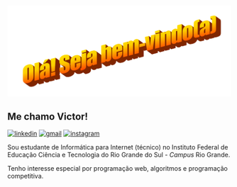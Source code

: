 <p align="center">
    <img src="img/readme_welcome.png" width="520" alt="bem-vindo(a)">  
</p>

## Me chamo Victor!

<p>
    <a href="https://www.linkedin.com/in/victorrschmidt"><img src="https://img.shields.io/badge/LinkedIn-0077B5?style=for-the-badge&logo=linkedin&logoColor=white" alt="linkedin"></a>
    <a href="mailto:vicoschmidt@gmail.com"><img src="https://img.shields.io/badge/Gmail-D14836?style=for-the-badge&logo=gmail&logoColor=white" alt="gmail"></a>
    <a href="https://www.instagram.com/viktouis"><img src="https://img.shields.io/badge/Instagram-E4405F?style=for-the-badge&logo=instagram&logoColor=white" alt="instagram"></a>
</p>

Sou estudante de Informática para Internet (técnico) no Instituto Federal de Educação Ciência e Tecnologia do Rio Grande do Sul - _Campus_ Rio Grande.

Tenho interesse especial por programação web, algoritmos e programação competitiva.
